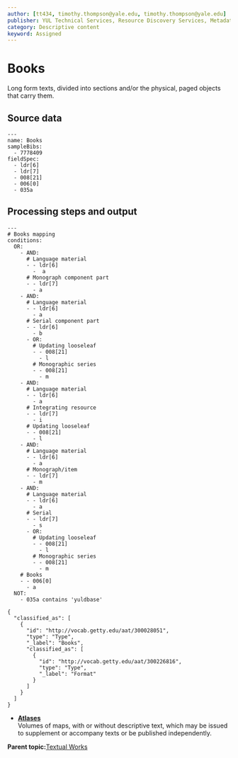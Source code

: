 ```yaml
---
author: [tt434, timothy.thompson@yale.edu, timothy.thompson@yale.edu]
publisher: YUL Technical Services, Resource Discovery Services, Metadata Services Unit
category: Descriptive content
keyword: Assigned
---
```


# Books

Long form texts, divided into sections and/or the physical, paged objects that carry them.

## Source data

```
---
name: Books
sampleBibs:
  - 7778409
fieldSpec:
  - ldr[6]
  - ldr[7]
  - 008[21]
  - 006[0]
  - 035a
```

## Processing steps and output

```
---
# Books mapping
conditions:
  OR:
    - AND:
      # Language material
      - - ldr[6]
        -  a
      # Monograph component part
      - - ldr[7]
        - a
    - AND:
      # Language material
      - - ldr[6]
        - a
      # Serial component part
      - - ldr[6]
        - b
      - OR:
        # Updating looseleaf
        - - 008[21]
          - l
        # Monographic series
        - - 008[21]
          - m
    - AND:
      # Language material
      - - ldr[6]
        - a
      # Integrating resource
      - - ldr[7]
        - i
      # Updating looseleaf
      - - 008[21]
        - l
    - AND:
      # Language material
      - - ldr[6]
        - a
      # Monograph/item
      - - ldr[7]
        - m
    - AND:
      # Language material
      - - ldr[6]
        - a
      # Serial
      - - ldr[7]
        - s
      - OR:
        # Updating looseleaf
        - - 008[21]
          - l
        # Monographic series
        - - 008[21]
          - m
    # Books
    - - 006[0]
      - a
  NOT:
    - 035a contains 'yuldbase'
```

```
{
  "classified_as": [
    {
      "id": "http://vocab.getty.edu/aat/300028051",
      "type": "Type",
      "_label": "Books",
      "classified_as": [
        {
          "id": "http://vocab.getty.edu/aat/300226816",
          "type": "Type",
          "_label": "Format"
        }
      ]
    }
  ]    		
}
```

-   **[Atlases](../../tasks/supertypes/atlases.md)**  
Volumes of maps, with or without descriptive text, which may be issued to supplement or accompany texts or be published independently.

**Parent topic:**[Textual Works](../../tasks/supertypes/textualformats.md)

